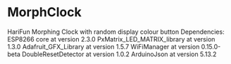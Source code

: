 # MorphClock
HariFun Morphing Clock with random display colour button
Dependencies: 
ESP8266 core at version 2.3.0
PxMatrix_LED_MATRIX_library at version 1.3.0
Adafruit_GFX_Library at version 1.5.7
WiFiManager at version 0.15.0-beta
DoubleResetDetector at version 1.0.2
ArduinoJson at version 5.13.2
